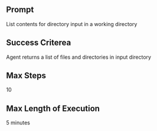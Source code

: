 ## Prompt
List contents for directory input in a working directory

## Success Criterea
Agent returns a list of files and directories in input directory

## Max Steps
10

## Max Length of Execution
5 minutes